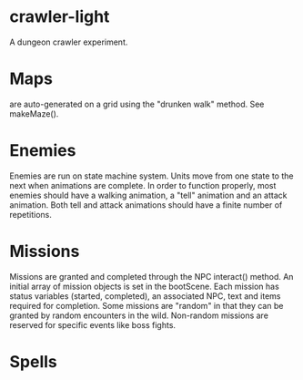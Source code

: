 # crawler-light
A dungeon crawler experiment.

# Maps
are auto-generated on a grid using the "drunken walk" method. See makeMaze().


# Enemies
Enemies are run on state machine system. Units move from one state to the next when animations are complete.
In order to function properly, most enemies should have a walking animation, a "tell" animation and an attack animation. Both tell and attack
animations should have a finite number of repetitions.

# Missions
Missions are granted and completed through the NPC interact() method. An initial array of mission objects is set in the bootScene.
Each mission has status variables (started, completed), an associated NPC, text and items required for completion. Some missions are "random"
in that they can be granted by random encounters in the wild. Non-random missions are reserved for specific events like boss fights.

# Spells
